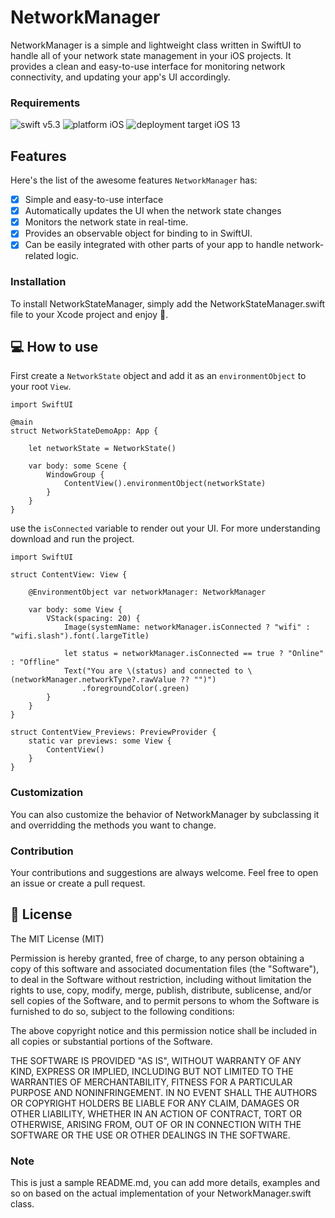 #  NetworkManager
NetworkManager is a simple and lightweight class written in SwiftUI to handle all of your network state management in your iOS projects. It provides a clean and easy-to-use interface for monitoring network connectivity, and updating your app's UI accordingly.

### Requirements

![swift v5.3](https://img.shields.io/badge/swift-v5.3-orange.svg)
![platform iOS](https://img.shields.io/badge/platform-iOS-blue.svg)
![deployment target iOS 13](https://img.shields.io/badge/deployment%20target-iOS%2013-blueviolet)

## Features

Here's the list of the awesome features `NetworkManager` has:
- [X] Simple and easy-to-use interface
- [X] Automatically updates the UI when the network state changes
- [X] Monitors the network state in real-time.
- [X] Provides an observable object for binding to in SwiftUI.
- [X] Can be easily integrated with other parts of your app to handle network-related logic.

### Installation
To install NetworkStateManager, simply add the NetworkStateManager.swift file to your Xcode project and enjoy 🙂.

## 💻 How to use

First create a `NetworkState` object and add it as an `environmentObject` to your root `View`.

```
import SwiftUI

@main
struct NetworkStateDemoApp: App {
    
    let networkState = NetworkState()
    
    var body: some Scene {
        WindowGroup {
            ContentView().environmentObject(networkState)
        }
    }
}
```
use the `isConnected` variable to render out your UI. For more understanding download and run the project. 

```
import SwiftUI

struct ContentView: View {
    
    @EnvironmentObject var networkManager: NetworkManager
    
    var body: some View {
        VStack(spacing: 20) {
            Image(systemName: networkManager.isConnected ? "wifi" : "wifi.slash").font(.largeTitle)
            
            let status = networkManager.isConnected == true ? "Online" : "Offline"
            Text("You are \(status) and connected to \(networkManager.networkType?.rawValue ?? "")")
                .foregroundColor(.green)
        }
    }
}

struct ContentView_Previews: PreviewProvider {
    static var previews: some View {
        ContentView()
    }
}
```
### Customization
You can also customize the behavior of NetworkManager by subclassing it and overridding the methods you want to change.

### Contribution
Your contributions and suggestions are always welcome. Feel free to open an issue or create a pull request.

## 📃 License

The MIT License (MIT)

Permission is hereby granted, free of charge, to any person obtaining a copy of this software and associated documentation files (the "Software"), to deal in the Software without restriction, including without limitation the rights to use, copy, modify, merge, publish, distribute, sublicense, and/or sell copies of the Software, and to permit persons to whom the Software is furnished to do so, subject to the following conditions:

The above copyright notice and this permission notice shall be included in all copies or substantial portions of the Software.

THE SOFTWARE IS PROVIDED "AS IS", WITHOUT WARRANTY OF ANY KIND, EXPRESS OR IMPLIED, INCLUDING BUT NOT LIMITED TO THE WARRANTIES OF MERCHANTABILITY, FITNESS FOR A PARTICULAR PURPOSE AND NONINFRINGEMENT. IN NO EVENT SHALL THE AUTHORS OR COPYRIGHT HOLDERS BE LIABLE FOR ANY CLAIM, DAMAGES OR OTHER LIABILITY, WHETHER IN AN ACTION OF CONTRACT, TORT OR OTHERWISE, ARISING FROM, OUT OF OR IN CONNECTION WITH THE SOFTWARE OR THE USE OR OTHER DEALINGS IN THE SOFTWARE.

### Note
This is just a sample README.md, you can add more details, examples and so on based on the actual implementation of your NetworkManager.swift class.
